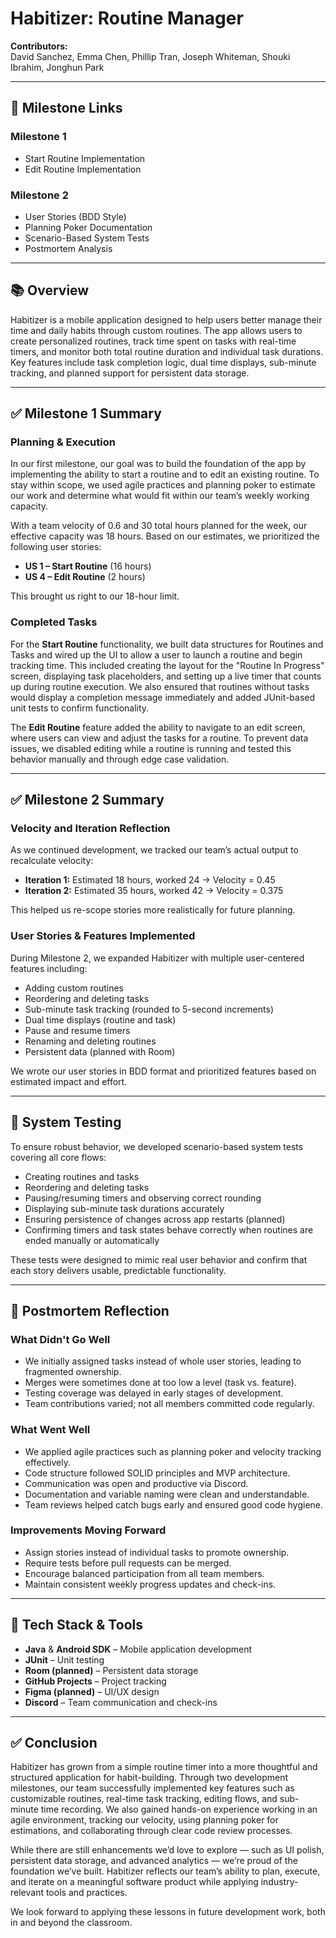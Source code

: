 # Habitizer: Routine Manager

**Contributors:**  
David Sanchez, Emma Chen, Phillip Tran, Joseph Whiteman, Shouki Ibrahim, Jonghun Park

---

## 🔗 Milestone Links

### Milestone 1
- Start Routine Implementation  
- Edit Routine Implementation  

### Milestone 2
- User Stories (BDD Style)  
- Planning Poker Documentation  
- Scenario-Based System Tests  
- Postmortem Analysis  

---

## 📚 Overview

Habitizer is a mobile application designed to help users better manage their time and daily habits through custom routines. The app allows users to create personalized routines, track time spent on tasks with real-time timers, and monitor both total routine duration and individual task durations. Key features include task completion logic, dual time displays, sub-minute tracking, and planned support for persistent data storage.

---

## ✅ Milestone 1 Summary

### Planning & Execution

In our first milestone, our goal was to build the foundation of the app by implementing the ability to start a routine and to edit an existing routine. To stay within scope, we used agile practices and planning poker to estimate our work and determine what would fit within our team’s weekly working capacity.

With a team velocity of 0.6 and 30 total hours planned for the week, our effective capacity was 18 hours. Based on our estimates, we prioritized the following user stories:

- **US 1 – Start Routine** (16 hours)  
- **US 4 – Edit Routine** (2 hours)  

This brought us right to our 18-hour limit.

### Completed Tasks

For the **Start Routine** functionality, we built data structures for Routines and Tasks and wired up the UI to allow a user to launch a routine and begin tracking time. This included creating the layout for the "Routine In Progress" screen, displaying task placeholders, and setting up a live timer that counts up during routine execution. We also ensured that routines without tasks would display a completion message immediately and added JUnit-based unit tests to confirm functionality.

The **Edit Routine** feature added the ability to navigate to an edit screen, where users can view and adjust the tasks for a routine. To prevent data issues, we disabled editing while a routine is running and tested this behavior manually and through edge case validation.

---

## ✅ Milestone 2 Summary

### Velocity and Iteration Reflection

As we continued development, we tracked our team’s actual output to recalculate velocity:

- **Iteration 1:** Estimated 18 hours, worked 24 → Velocity = 0.45  
- **Iteration 2:** Estimated 35 hours, worked 42 → Velocity = 0.375  

This helped us re-scope stories more realistically for future planning.

### User Stories & Features Implemented

During Milestone 2, we expanded Habitizer with multiple user-centered features including:

- Adding custom routines  
- Reordering and deleting tasks  
- Sub-minute task tracking (rounded to 5-second increments)  
- Dual time displays (routine and task)  
- Pause and resume timers  
- Renaming and deleting routines  
- Persistent data (planned with Room)  

We wrote our user stories in BDD format and prioritized features based on estimated impact and effort.

---

## 🧪 System Testing

To ensure robust behavior, we developed scenario-based system tests covering all core flows:

- Creating routines and tasks
- Reordering and deleting tasks
- Pausing/resuming timers and observing correct rounding
- Displaying sub-minute task durations accurately
- Ensuring persistence of changes across app restarts (planned)
- Confirming timers and task states behave correctly when routines are ended manually or automatically

These tests were designed to mimic real user behavior and confirm that each story delivers usable, predictable functionality.

---

## 🧾 Postmortem Reflection

### What Didn't Go Well
- We initially assigned tasks instead of whole user stories, leading to fragmented ownership.
- Merges were sometimes done at too low a level (task vs. feature).
- Testing coverage was delayed in early stages of development.
- Team contributions varied; not all members committed code regularly.

### What Went Well
- We applied agile practices such as planning poker and velocity tracking effectively.
- Code structure followed SOLID principles and MVP architecture.
- Communication was open and productive via Discord.
- Documentation and variable naming were clean and understandable.
- Team reviews helped catch bugs early and ensured good code hygiene.

### Improvements Moving Forward
- Assign stories instead of individual tasks to promote ownership.
- Require tests before pull requests can be merged.
- Encourage balanced participation from all team members.
- Maintain consistent weekly progress updates and check-ins.

---

## 🧰 Tech Stack & Tools

- **Java** & **Android SDK** – Mobile application development  
- **JUnit** – Unit testing  
- **Room (planned)** – Persistent data storage  
- **GitHub Projects** – Project tracking  
- **Figma (planned)** – UI/UX design  
- **Discord** – Team communication and check-ins  

---

## ✅ Conclusion

Habitizer has grown from a simple routine timer into a more thoughtful and structured application for habit-building. Through two development milestones, our team successfully implemented key features such as customizable routines, real-time task tracking, editing flows, and sub-minute time recording. We also gained hands-on experience working in an agile environment, tracking our velocity, using planning poker for estimations, and collaborating through clear code review processes.

While there are still enhancements we’d love to explore — such as UI polish, persistent data storage, and advanced analytics — we’re proud of the foundation we’ve built. Habitizer reflects our team’s ability to plan, execute, and iterate on a meaningful software product while applying industry-relevant tools and practices.

We look forward to applying these lessons in future development work, both in and beyond the classroom.
